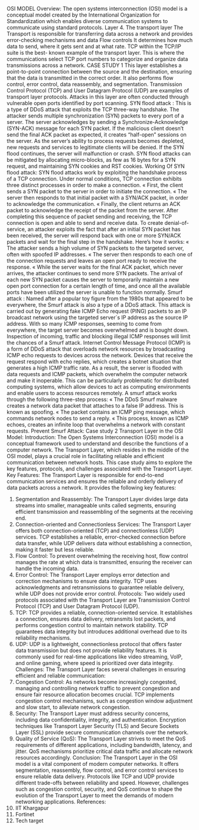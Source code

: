 OSI MODEL
Overview:
The open systems interconnection (OSI) model is a conceptual model created by
the International Organization for Standardization which enables diverse communication systems
to communicate using standard protocols.
Layer 4. The transport layer
The Transport is responsible for transferring data across
a network and provides error-checking mechanisms and data Flow controls It determines how
much data to send, where it gets sent and at what rate. TCP within the TCP/IP suite is the best-
known example of the transport layer. This is where the communications select TCP port
numbers to categorize and organize data transmissions across a network.
CASE STUDY 1
This layer establishes a point-to-point connection between the
source and the destination, ensuring that the data is transmitted in the correct order. It also
performs flow control, error control, data reassembly, and segmentation. Transmission Control
Protocol (TCP) and User Datagram Protocol (UDP) are examples of transport layer protocols.
Attacks in this layer are often conducted through vulnerable open ports identified by port
scanning.
SYN flood attack :
This is a type of DDoS attack that exploits the TCP three-way
handshake. The attacker sends multiple synchronization (SYN) packets to every port of a
server. The server acknowledges by sending a Synchronize-Acknowledge (SYN-ACK)
message for each SYN packet. If the malicious client doesn’t send the final ACK packet as
expected, it creates “half-open” sessions on the server. As the server’s ability to process
requests becomes depleted, new requests and services to legitimate clients will be denied. If
the SYN flood continues, the server will malfunction or crash. SYN flood attacks can be
mitigated by allocating micro-blocks, as few as 16 bytes for a SYN request, and maintaining
SYN cookies and RST cookies.
Working Of SYN flood attack:
SYN flood attacks work by exploiting the handshake process of a TCP connection. Under
normal conditions, TCP connection exhibits three distinct processes in order to make a
connection.
« First, the client sends a SYN packet to the server in order to initiate the connection.
« The server then responds to that initial packet with a SYN/ACK packet, in order to
acknowledge the communication.
« Finally, the client returns an ACK packet to acknowledge the receipt of the packet from the
server. After completing this sequence of packet sending and receiving, the TCP connection
is open and able to send and receive data.
To create denial-of-service, an attacker exploits the fact that after an initial SYN packet has
been received, the server will respond back with one or more SYN/ACK packets and wait for
the final step in the handshake.
Here’s how it works:
« The attacker sends a high volume of SYN packets to the targeted server, often with spoofed
IP addresses.
« The server then responds to each one of the connection requests and leaves an open port
ready to receive the response.
« While the server waits for the final ACK packet, which never arrives, the attacker continues
to send more SYN packets. The arrival of each new SYN packet causes the server to
temporarily maintain a new open port connection for a certain length of time, and once all the
available ports have been utilized the server is unable to function normally.
Smurf attack :
Named after a popular toy figure from the 1980s that appeared to be
everywhere, the Smurf attack is also a type of a DDoS attack. This attack is carried out by
generating fake ICMP Echo request (PING) packets to an IP broadcast network using the
targeted server`s IP address as the source IP address. With so many ICMP responses, seeming
to come from everywhere, the target server becomes overwhelmed and is bought down.
Inspection of incoming, traffic and blocking illegal ICMP responses will limit the chances of
a Smurf attack.
Internet Control Message Protocol (ICMP) is a form of DDoS attack that overloads network
resources by broadcasting ICMP echo requests to devices across the network. Devices that
receive the request respond with echo replies, which creates a botnet situation that generates a
high ICMP traffic rate.
As a result, the server is flooded with data requests and ICMP packets,
which overwhelm the computer network and make it inoperable. This can be particularly
problematic for distributed computing systems, which allow devices to act as computing
environments and enable users to access resources remotely.
A smurf attack works through the following three-step process:
« The DDoS Smurf malware creates a network data packet that attaches to a false IP
address. This is known as spoofing.
« The packet contains an ICMP ping message, which commands network nodes to send a reply.
« This process, known as ICMP echoes, creates an infinite loop that overwhelms a network
with constant requests.
Prevent Smurf Attack:
Case study 2
Transport Layer in the OSI Model:
Introduction:
The Open Systems Interconnection (OSI) model is a conceptual framework used to understand
and describe the functions of a computer network. The Transport Layer, which resides in the
middle of the OSI model, plays a crucial role in facilitating reliable and efficient communication
between network hosts. This case study aims to explore the key features, protocols, and
challenges associated with the Transport Layer.
Key Features:
The Transport Layer is responsible for end-to-end communication services and ensures the
reliable and orderly delivery of data packets across a network. It provides the following key
features:
1. Segmentation and Reassembly: The Transport Layer divides large data streams into
smaller, manageable units called segments, ensuring efficient transmission and reassembling of
the segments at the receiving end.
2. Connection-oriented and Connectionless Services: The Transport Layer offers
both connection-oriented (TCP) and connectionless (UDP) services. TCP establishes a reliable,
error-checked connection before data transfer, while UDP delivers data without establishing a
connection, making it faster but less reliable.
3. Flow Control: To prevent overwhelming the receiving host, flow control manages the rate
at which data is transmitted, ensuring the receiver can handle the incoming data.
4. Error Control: The Transport Layer employs error detection and correction mechanisms
to ensure data integrity. TCP uses acknowledgments and retransmissions to guarantee reliable
delivery, while UDP does not provide error control.
Protocols:
Two widely used protocols associated with the Transport Layer are Transmission Control
Protocol (TCP) and User Datagram Protocol (UDP).
1. TCP: TCP provides a reliable, connection-oriented service. It establishes a connection,
ensures data delivery, retransmits lost packets, and performs congestion control to maintain
network stability. TCP guarantees data integrity but introduces additional overhead due to its
reliability mechanisms.
2. UDP: UDP is a lightweight, connectionless protocol that offers faster data transmission but
does not provide reliability features. It is commonly used for real-time applications like video
streaming, VoIP, and online gaming, where speed is prioritized over data integrity.
Challenges:
The Transport Layer faces several challenges in ensuring efficient and reliable communication:
1. Congestion Control: As networks become increasingly congested, managing and
controlling
network traffic to prevent congestion and ensure fair resource allocation becomes crucial. TCP
implements congestion control mechanisms, such as congestion window adjustment and slow
start, to alleviate network congestion.
2. Security: The Transport Layer must address security concerns, including data
confidentiality, integrity, and authentication. Encryption techniques like Transport Layer
Security (TLS) and Secure Sockets Layer (SSL) provide secure communication channels over
the network.
3. Quality of Service (QoS): The Transport Layer strives to meet the QoS requirements of
different applications, including bandwidth, latency, and jitter. QoS mechanisms prioritize
critical data traffic and allocate network resources accordingly.
Conclusion:
The Transport Layer in the OSI model is a vital component of modern computer networks. It
offers segmentation, reassembly, flow control, and error control services to ensure reliable data
delivery. Protocols like TCP and UDP provide different trade-offs between reliability and speed.
However, challenges such as congestion control, security, and QoS continue to shape the
evolution of the Transport Layer to meet the demands of modern networking applications.
References:
1. IIT Khargapur
2. Fortinet
3. Tech target
